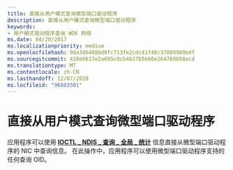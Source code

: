 ```yaml
---
title: 直接从用户模式查询微型端口驱动程序
description: 直接从用户模式查询微型端口驱动程序
keywords:
- 用户模式驱动程序查询 WDK 网络
ms.date: 04/20/2017
ms.localizationpriority: medium
ms.openlocfilehash: 9da3d6408bd0fc713fe2cdc41f48c37889909bdf
ms.sourcegitcommit: 418e6617e2a695c9cb4b37b5b60e264760858acd
ms.translationtype: MT
ms.contentlocale: zh-CN
ms.lasthandoff: 12/07/2020
ms.locfileid: "96803501"
---
```

# <a name="querying-a-miniport-driver-directly-from-user-mode"></a>直接从用户模式查询微型端口驱动程序





应用程序可以使用 [**IOCTL \_ NDIS \_ 查询 \_ 全局 \_ 统计**](/previous-versions/windows/hardware/network/ff548975(v=vs.85)) 信息直接从微型端口驱动程序的 NIC 中查询信息。 在此操作中，应用程序可以使用微型端口驱动程序支持的任何查询 OID。

 

